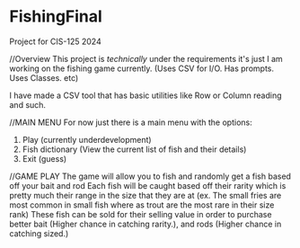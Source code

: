 # FishingFinal
Project for CIS-125 2024

//Overview
This project is *technically* under the requirements it's just I am working on the fishing game currently.
(Uses CSV for I/O. Has prompts. Uses Classes. etc)

I have made a CSV tool that has basic utilities like Row or Column reading and such.

//MAIN MENU
For now just there is a main menu with the options:

1. Play (currently underdevelopment)
2. Fish dictionary (View the current list of fish and their details)
3. Exit (guess)

//GAME PLAY
The game will allow you to fish and randomly get a fish based off your bait and rod
Each fish will be caught based off their rarity which is pretty much their range in the size that they are at (ex. The small fries are most common in small fish where as trout are the most rare in their size rank)
These fish can be sold for their selling value in order to purchase better bait (Higher chance in catching rarity.), and rods (Higher chance in catching sized.)